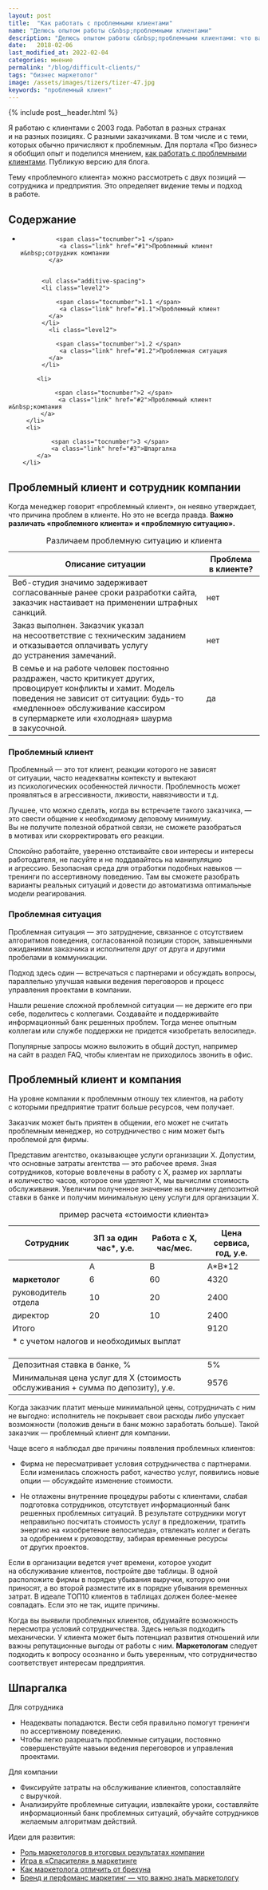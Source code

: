 ```yaml
---
layout: post
title:  "Как работать с проблемными клиентами"
name: "Делюсь опытом работы с&nbsp;проблемными клиентами"
description: "Делюсь опытом работы с&nbsp;проблемными клиентами: что важно знать сотруднику и&nbsp;что&nbsp;— управляющему компанией."
date:   2018-02-06
last_modified_at: 2022-02-04
categories: мнение
permalink: "/blog/difficult-clients/"
tags: "бизнес маркетолог"
image: /assets/images/tizers/tizer-47.jpg
keywords: "проблемный клиент"
---
```



{% include post__header.html %}

<p>Я&nbsp;работаю с&nbsp;клиентами с&nbsp;2003&nbsp;года. Работал в&nbsp;разных странах и&nbsp;на&nbsp;разных позициях. С&nbsp;разными заказчиками. В&nbsp;том числе и&nbsp;с&nbsp;теми, которых обычно причисляют к&nbsp;проблемным. Для портала «Про бизнес» я&nbsp;обобщил опыт и&nbsp;поделился мнением, <a class="link" href="https://probusiness.io/management/4239-neadekvaty-ikholodnaya-shaurma-kak-rabotat-sproblemnymi-klientami.html">как работать с&nbsp;проблемными клиентами</a>. Публикую версию для блога. </p>


<p>Тему «проблемного клиента» можно рассмотреть с&nbsp;двух позиций&nbsp;— сотрудника и&nbsp;предприятия. Это определяет видение темы и&nbsp;подход в&nbsp;работе.</p>

<nav class="toc">
 <h2 class="toc__title">Содержание</h2>
 <ul class="additive-spacing">
		  <li class="additive-spacing">
		   
		      <span class="tocnumber">1 </span>
			   <a class="link" href="#1">Проблемный клиент и&nbsp;сотрудник компании
		    </a>
		

		  <ul class="additive-spacing">
		  <li class="level2">
		   
		      <span class="tocnumber">1.1 </span>
			   <a class="link" href="#1.1">Проблемный клиент
		    </a>
		  </li>
			<li class="level2">
		   
		      <span class="tocnumber">1.2 </span>
			   <a class="link" href="#1.2">Проблемная ситуация
		    </a>
		  </li>
</ul>
  </li>

			<li>
			
				 <span class="tocnumber">2 </span>
				  <a class="link" href="#2">Проблемный клиент и&nbsp;компания
			 </a>
		 </li>
		 <li>
			
				<span class="tocnumber">3 </span>
				<a class="link" href="#3">Шпаргалка
			</a>
		</li>
</ul>
</nav>

<section class="row-gap--m" id="1">
<h2 class="section__title h1 bold ">Проблемный клиент и&nbsp;сотрудник компании </h2>
<p>Когда менеджер говорит «проблемный клиент», он&nbsp;неявно утверждает, что причина проблем в&nbsp;клиенте. Но&nbsp;это не&nbsp;всегда правда. <strong>Важно различать «проблемного клиента» и&nbsp;«проблемную ситуацию».</strong></p>

<table>
		<caption>Различаем проблемную ситуацию и&nbsp;клиента</caption>
		<thead>
			<tr>
				<th>
					Описание ситуации
				</th>
				<th>
					Проблема в&nbsp;клиенте?
				</th>
			</tr>
		</thead>
		<tbody>	
			<tr>
				<td>
					Веб-студия значимо задерживает согласованные ранее сроки разработки сайта, заказчик настаивает на&nbsp;применении штрафных санкций.
				</td>
				<td>
					нет
				</td>
			</tr>
			<tr >
				<td>
					Заказ выполнен. Заказчик указал на&nbsp;несоответствие с&nbsp;техническим заданием и&nbsp;отказывается оплачивать услугу до&nbsp;устранения замечаний.
				</td>
				<td>
					нет
				</td>
			</tr>
			<tr >
				<td>
					В&nbsp;семье и&nbsp;на&nbsp;работе человек постоянно раздражен, часто критикует других, провоцирует конфликты и&nbsp;хамит. Модель поведения не&nbsp;зависит от&nbsp;ситуации: будь-то «медленное» обслуживание кассиром в&nbsp;супермаркете или «холодная» шаурма в&nbsp;закусочной.
				</td>
				<td>
					да
				</td>
			</tr>
		</tbody>
</table>

<article class="row-gap--m " id="1.1">
<h3 class="h2 bold mt-m mb-m">Проблемный клиент</h3>
<p>Проблемный&nbsp;— это тот клиент, реакции которого не&nbsp;зависят от&nbsp;ситуации, часто неадекватны контексту и&nbsp;вытекают из&nbsp;психологических особенностей личности. Проблемность может проявляться в&nbsp;агрессивности, лживости, навязчивости и&nbsp;т.д.</p>
<p>Лучшее, что можно сделать, когда вы&nbsp;встречаете такого заказчика,&nbsp;— это свести общение к&nbsp;необходимому деловому минимуму. Вы&nbsp;не&nbsp;получите полезной обратной связи, не&nbsp;сможете разобраться в&nbsp;мотивах или скорректировать его реакции.</p>
<p>Спокойно работайте, уверенно отстаивайте свои интересы и&nbsp;интересы работодателя, не&nbsp;пасуйте и&nbsp;не&nbsp;поддавайтесь на&nbsp;манипуляцию и&nbsp;агрессию. Безопасная среда для отработки подобных навыков&nbsp;— тренинги по&nbsp;ассертивному поведению. Там вы&nbsp;сможете разобрать варианты реальных ситуаций и&nbsp;довести до&nbsp;автоматизма оптимальные модели реагирования.</p>
</article>

<article class="row-gap--m " id="1.2">
<h3 class="h2 bold mt-m mb-m">Проблемная ситуация</h3>
<p>Проблемная ситуация&nbsp;— это затруднение, связанное с&nbsp;отсутствием алгоритмов поведения, согласованной позиции сторон, завышенными ожиданиями заказчика и&nbsp;исполнителя друг от&nbsp;друга и&nbsp;другими пробелами в&nbsp;коммуникации.</p>
<p>Подход здесь один&nbsp;— встречаться с&nbsp;партнерами и&nbsp;обсуждать вопросы, параллельно улучшая навыки ведения переговоров и&nbsp;процесс управления проектами в&nbsp;компании.</p>
<p>Нашли решение сложной проблемной ситуации&nbsp;— не&nbsp;держите его при себе, поделитесь с&nbsp;коллегами. Создавайте и&nbsp;поддерживайте информационный банк решенных проблем. Тогда менее опытным коллегам или службе поддержки не&nbsp;придется «изобретать велосипед».</p>
<p>Популярные запросы можно выложить в&nbsp;общий доступ, например на&nbsp;сайт в&nbsp;раздел FAQ, чтобы клиентам не&nbsp;приходилось звонить в&nbsp;офис.</p>
</article>
</section>


<section class="row-gap--m" id="2">
<h2 class="section__title h1 bold ">Проблемный клиент и&nbsp;компания</h2>
<p>На&nbsp;уровне компании к&nbsp;проблемным отношу тех клиентов, на&nbsp;работу с&nbsp;которыми предприятие тратит больше ресурсов, чем получает.</p>
<p>Заказчик может быть приятен в&nbsp;общении, его может не&nbsp;считать проблемным менеджер, но&nbsp;сотрудничество с&nbsp;ним может быть проблемой для фирмы.</p>
<p>Представим агентство, оказывающее услуги организации Х.&nbsp;Допустим, что основные затраты агентства&nbsp;— это рабочее время. Зная сотрудников, которые вовлечены в&nbsp;работу с&nbsp;Х, размер их&nbsp;зарплаты и&nbsp;количество часов, которое они уделяют&nbsp;Х, мы&nbsp;вычислим стоимость обслуживания. Увеличим полученное значение на&nbsp;величину депозитной ставки в&nbsp;банке и&nbsp;получим минимальную цену услуги для организации Х.</p>

<table>
<caption>
пример расчета &laquo;стоимости клиента&raquo;
</caption>


<thead>
		<tr>
			<th>
				Сотрудник
			</th>
			<th class="text-right">
				ЗП за&nbsp;один час*, у.е.
			</th>
			<th class="text-right">
				Работа с&nbsp;Х, час/мес.
			</th>
			<th class="text-right">
				Цена серви&shy;са, год, у.е.
			</th>
		</tr>
</thead>
<tbody>
		<tr >
			<td><br/>
			</td>
			<td class="text-right">
				<span class="italic">A</span>
			</td>
			<td class="text-right">
				<span class="italic">B</span>
			</td>
			<td class="text-right">
				<span class="italic">A*B*12</span>
			</td>
		</tr>
		<tr >
			<td>
				<span class="italic"><b>маркетолог</b></span>
			</td>
			<td class="text-right">
				<span class="italic">6 </span>
			</td>
			<td class="text-right">
				<span class="italic">60</span>
			</td>
			<td class="text-right">
				<span class="italic">4320</span>
			</td>
		</tr>
		<tr >
			<td>
				<span class="italic">руководитель отдела </span>
			</td>
			<td class="text-right">
				<span class="italic">10</span>
			</td>
			<td class="text-right">
				<span class="italic">20</span>
			</td>
			<td class="text-right">
				<span class="italic">2400</span>
			</td>
		</tr>
		<tr >
			<td>
				<span class="italic">директор </span>
			</td>
			<td class="text-right">
				<span class="italic">20</span>
			</td>
			<td class="text-right">
				<span class="italic">10</span>
			</td>
			<td class="text-right">
				<span class="italic">2400</span>
			</td>
		</tr>
		<tr >
			<td colspan="3">
				Итого
			</td>
			<td class="text-right">
				9120
			</td>
		</tr>
		<tr>
			<td colspan="4">
<div class="wtf">* с&nbsp;учетом налогов и&nbsp;необходимых выплат</div><br/>
			</td>
		</tr>
	</tbody>
	<tbody>	
		<tr>
			<td colspan="3">
				Депозитная ставка в&nbsp;банке, %
			</td>
			<td class="text-right">
				5%
			</td>
		</tr>
		<tr >
			<td colspan="3">
				Минимальная цена услуг для&nbsp;Х (стоимость обслуживания + сумма по&nbsp;депозиту), у.е.
			</td>
			<td class="text-right">
				9576
			</td>
		</tr>
	</tbody>
</table>







<p>Когда заказчик платит меньше минимальной цены, сотрудничать с&nbsp;ним не&nbsp;выгодно: исполнитель не&nbsp;покрывает свои расходы либо упускает возможности (положив деньги в&nbsp;банк можно заработать больше). Такой заказчик&nbsp;— проблемный клиент для компании.</p>
<p class="mb-m">Чаще всего я&nbsp;наблюдал две причины появления проблемных клиентов: </p>
<ul class="additive-spacing">
	<li class="list-li">
		<p>Фирма не&nbsp;пересматривает условия сотрудничества с&nbsp;партнерами. Если изменилась сложность работ, качество услуг, появились новые опции&nbsp;— обсуждайте изменение стоимости.</p>
	</li>
	<li class="list-li">
		<p>Не&nbsp;отлажены внутренние процедуры работы с&nbsp;клиентами, слабая подготовка сотрудников, отсутствует информационный банк решенных проблемных ситуаций. В&nbsp;результате сотрудники могут неправильно посчитать стоимость услуг в&nbsp;предложении, тратить энергию на&nbsp;«изобретение велосипеда», отвлекать коллег и&nbsp;бегать за&nbsp;одобрением к&nbsp;руководству, забирая временные ресурсы от&nbsp;других проектов.</p>
	</li>
</ul>
<p>Если в&nbsp;организации ведется учет времени, которое уходит на&nbsp;обслуживание клиентов, постройте две таблицы. В&nbsp;одной расположите фирмы в&nbsp;порядке убывания выручки, которую они приносят, а&nbsp;во&nbsp;второй разместите их&nbsp;в&nbsp;порядке убывания временных затрат. В&nbsp;идеале ТОП10 клиентов в&nbsp;таблицах должен более-менее совпадать. Если это не&nbsp;так, ищите причины.</p>
<p>Когда вы&nbsp;выявили проблемных клиентов, обдумайте возможность пересмотра условий сотрудничества. Здесь нельзя подходить механически. У&nbsp;клиента может быть потенциал развития отношений или важны репутационные выгоды от&nbsp;работы с&nbsp;ним. <b>Маркетологам</b> следует подходить к&nbsp;вопросу осознанно и&nbsp;быть уверенным, что сотрудничество соответствует интересам предприятия.</p>
</section>

<section class="row-gap--m" id="3">
<h2 class="section__title h1 bold ">Шпаргалка</h2>
<p class="bold mb-m">Для сотрудника</p>
<ul class="additive-spacing">
	<li class="list-li">
		Неадекваты попадаются. Вести себя правильно помогут тренинги по&nbsp;ассертивному поведению.
	</li>
	<li class="list-li">
		Чтобы легко разрешать проблемные ситуации, постоянно совершенствуйте навыки ведения переговоров и&nbsp;управления проектами.
	</li>
</ul>

<p class="bold mb-m">Для компании</p>
<ul class="additive-spacing">
	<li  class="list-li">
		Фиксируйте затраты на&nbsp;обслуживание клиентов, сопоставляйте с&nbsp;выручкой.
	</li>
	<li  class="list-li">
		Анализируйте проблемные ситуации, извлекайте уроки, составляйте информационный банк проблемных ситуаций, обучайте сотрудников желаемым алгоритмам действий.
	</li>
</ul>
</section>


<footer class="additive-spacing">
<p class="mb-m mt-m">Идеи для развития:</p>
<ul class="addictive-spacing">

<li class="list-li">
  <a href="/blog/stars/" class="link">Роль маркетологов в&nbsp;итоговых результатах компании</a>
</li>

<li class="list-li">
  <a href="/blog/igra/" class="link">Игра в&nbsp;«Спасителя» в&nbsp;маркетинге</a>
</li>

<li class="list-li">
  <a href="/blog/otlichie-marketologa-ot-brexuna/" class="link">Как&nbsp;маркетолога отличить от&nbsp;брехуна</a>
</li>

<li class="list-li">
  <a href="/blog/perfomance-and-brand-marketing/" class="link">Бренд и&nbsp;перфоманс маркетинг&nbsp;&mdash; что важно знать маркетологу</a>
</li>

</ul>
</footer>